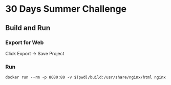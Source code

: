# 30 Days Summer Challenge

## Build and Run

### Export for Web

Click Export -> Save Project

### Run

```
docker run --rm -p 8080:80 -v $(pwd)/build:/usr/share/nginx/html nginx
```


